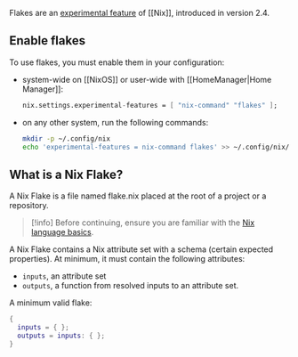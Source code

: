 Flakes are an [experimental feature][experimental] of [[Nix]], introduced in version 2.4.

## Enable flakes
To use flakes, you must enable them in your configuration:
 - system-wide on [[NixOS]] or user-wide with [[HomeManager|Home Manager]]:
   ```nix
   nix.settings.experimental-features = [ "nix-command" "flakes" ];
   ```
 - on any other system, run the following commands:
   ```bash
   mkdir -p ~/.config/nix
   echo 'experimental-features = nix-command flakes' >> ~/.config/nix/nix.conf
   ```

## What is a Nix Flake?

A Nix Flake is a file named flake.nix placed at the root of a project or a repository.

> [!info]
> Before continuing, ensure you are familiar with the [Nix language basics].

A Nix Flake contains a Nix attribute set with a schema (certain expected properties).
At minimum, it must contain the following attributes:
 - `inputs`, an attribute set
 - `outputs`, a function from resolved inputs to an attribute set.

A minimum valid flake:
```nix
{
  inputs = { };
  outputs = inputs: { };
}
```

[Nix language basics]: https://nix.dev/tutorials/nix-language
[experimental]: https://nixos.org/manual/nix/stable/contributing/experimental-features.html
